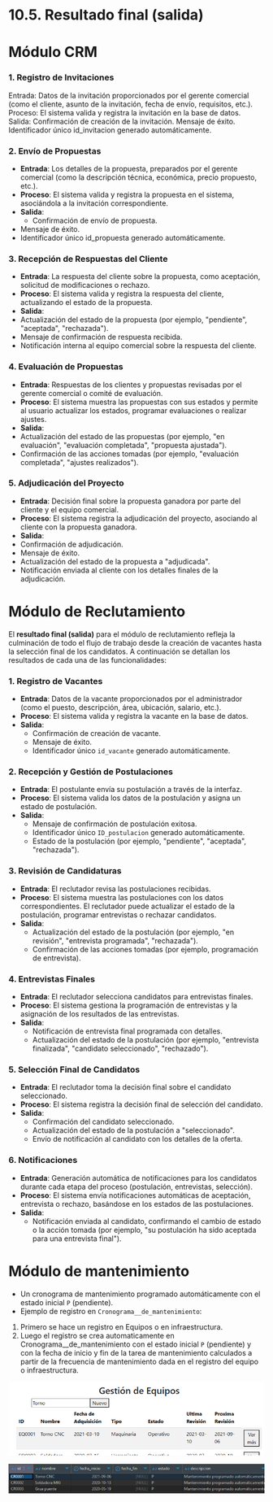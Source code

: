# 10.5. Resultado final (salida)

# Módulo CRM

### 1. Registro de Invitaciones

Entrada: Datos de la invitación proporcionados por el gerente comercial (como el cliente, asunto de la invitación, fecha de envío, requisitos, etc.).
Proceso: El sistema valida y registra la invitación en la base de datos.
Salida:
Confirmación de creación de la invitación.
Mensaje de éxito.
Identificador único id_invitacion generado automáticamente.

### 2. Envío de Propuestas

- **Entrada**: Los detalles de la propuesta, preparados por el gerente comercial (como la descripción técnica, económica, precio propuesto, etc.).
- **Proceso**: El sistema valida y registra la propuesta en el sistema, asociándola a la invitación correspondiente.
- **Salida**:
  - Confirmación de envío de propuesta.
 - Mensaje de éxito.
 - Identificador único id_propuesta generado automáticamente.

### 3. Recepción de Respuestas del Cliente

- **Entrada**: La respuesta del cliente sobre la propuesta, como aceptación, solicitud de modificaciones o rechazo.
- **Proceso**: El sistema valida y registra la respuesta del cliente, actualizando el estado de la propuesta.
- **Salida**:
 - Actualización del estado de la propuesta (por ejemplo, "pendiente", "aceptada", "rechazada").
 - Mensaje de confirmación de respuesta recibida.
 - Notificación interna al equipo comercial sobre la respuesta del cliente.

### 4. Evaluación de Propuestas

- **Entrada**: Respuestas de los clientes y propuestas revisadas por el gerente comercial o comité de evaluación.
- **Proceso**: El sistema muestra las propuestas con sus estados y permite al usuario actualizar los estados, programar evaluaciones o realizar ajustes.
- **Salida**:
 - Actualización del estado de las propuestas (por ejemplo, "en evaluación", "evaluación completada", "propuesta ajustada").
 - Confirmación de las acciones tomadas (por ejemplo, "evaluación completada", "ajustes realizados").

### 5. Adjudicación del Proyecto

- **Entrada**: Decisión final sobre la propuesta ganadora por parte del cliente y el equipo comercial.
- **Proceso**: El sistema registra la adjudicación del proyecto, asociando al cliente con la propuesta ganadora.
- **Salida**:
 - Confirmación de adjudicación.
 - Mensaje de éxito.
 - Actualización del estado de la propuesta a "adjudicada".
 - Notificación enviada al cliente con los detalles finales de la adjudicación.

# Módulo de Reclutamiento

El **resultado final (salida)** para el módulo de reclutamiento refleja la culminación de todo el flujo de trabajo desde la creación de vacantes hasta la selección final de los candidatos. A continuación se detallan los resultados de cada una de las funcionalidades:

### 1. Registro de Vacantes
- **Entrada**: Datos de la vacante proporcionados por el administrador (como el puesto, descripción, área, ubicación, salario, etc.).
- **Proceso**: El sistema valida y registra la vacante en la base de datos.
- **Salida**: 
  - Confirmación de creación de vacante.
  - Mensaje de éxito.
  - Identificador único `id_vacante` generado automáticamente.

### 2. Recepción y Gestión de Postulaciones
- **Entrada**: El postulante envía su postulación a través de la interfaz.
- **Proceso**: El sistema valida los datos de la postulación y asigna un estado de postulación.
- **Salida**:
  - Mensaje de confirmación de postulación exitosa.
  - Identificador único `ID_postulacion` generado automáticamente.
  - Estado de la postulación (por ejemplo, "pendiente", "aceptada", "rechazada").

### 3. Revisión de Candidaturas
- **Entrada**: El reclutador revisa las postulaciones recibidas.
- **Proceso**: El sistema muestra las postulaciones con los datos correspondientes. El reclutador puede actualizar el estado de la postulación, programar entrevistas o rechazar candidatos.
- **Salida**:
  - Actualización del estado de la postulación (por ejemplo, "en revisión", "entrevista programada", "rechazada").
  - Confirmación de las acciones tomadas (por ejemplo, programación de entrevista).

### 4. Entrevistas Finales
- **Entrada**: El reclutador selecciona candidatos para entrevistas finales.
- **Proceso**: El sistema gestiona la programación de entrevistas y la asignación de los resultados de las entrevistas.
- **Salida**:
  - Notificación de entrevista final programada con detalles.
  - Actualización del estado de la postulación (por ejemplo, "entrevista finalizada", "candidato seleccionado", "rechazado").

### 5. Selección Final de Candidatos
- **Entrada**: El reclutador toma la decisión final sobre el candidato seleccionado.
- **Proceso**: El sistema registra la decisión final de selección del candidato.
- **Salida**:
  - Confirmación del candidato seleccionado.
  - Actualización del estado de la postulación a "seleccionado".
  - Envío de notificación al candidato con los detalles de la oferta.

### 6. Notificaciones
- **Entrada**: Generación automática de notificaciones para los candidatos durante cada etapa del proceso (postulación, entrevistas, selección).
- **Proceso**: El sistema envía notificaciones automáticas de aceptación, entrevista o rechazo, basándose en los estados de las postulaciones.
- **Salida**:
  - Notificación enviada al candidato, confirmando el cambio de estado o la acción tomada (por ejemplo, "su postulación ha sido aceptada para una entrevista final").


# Módulo de mantenimiento
- Un cronograma de mantenimiento programado automáticamente con el estado inicial `P` (pendiente).
- Ejemplo de registro en `Cronograma__de_mantenimiento`:

1. Primero se hace un registro en Equipos o en infraestructura.
2. Luego el registro se crea automaticamente en Cronograma__de_mantenimiento con el estado inicial `P` (pendiente) y con la fecha de inicio y fin de la tarea de mantenimiento calculados a partir de la frecuencia de mantenimiento dada en el registro del equipo o infraestructura.

![Equipo insertado](equipo.png)

![Cronograma Generado](cronograma.png)
